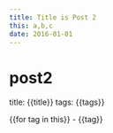 ```yaml
---
title: Title is Post 2
this: a,b,c
date: 2016-01-01
---
```


# post2
title: {{title}}
tags: {{tags}}

{{for tag in this}}
	- {{tag}}
